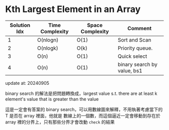# Kth Largest Element in an Array

| Solution Idx | Time Complexity | Space Complexity | Comment                     |
| ------------ | --------------- | ---------------- | --------------------------- |
| 1            | O(nlogn)        | O(1)             | Sort and Scan               |
| 2            | O(nlogk)        | O(k)             | Priority queue.             |
| 3            | O(n)            | O(1)             | Quick select                |
| 4            | O(n)            | O(1)             | binary search by value, bs1 |

update at: 20240905

binary search 的解法是把問題轉換成，largest value s.t. there are at least k element's value
that is greater than the value

這是一定會有答案的 binary search，可以用數線圖來解釋，不用執著考慮當下的 T 是否在 array 裡面，他就是
數線上的一個數，而這個逼近一定會移動到存在於 array 裡的分界上，只有那些分界才會改動 `check` 的結果
